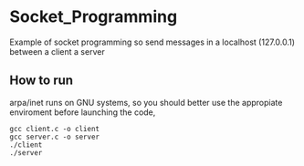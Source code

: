 # Socket_Programming
Example of socket programming so send messages in a localhost (127.0.0.1) between a client a server
## How to run
arpa/inet runs on GNU systems, so you should better use the appropiate enviroment before launching the code,

```
gcc client.c -o client
gcc server.c -o server
./client
./server
```
